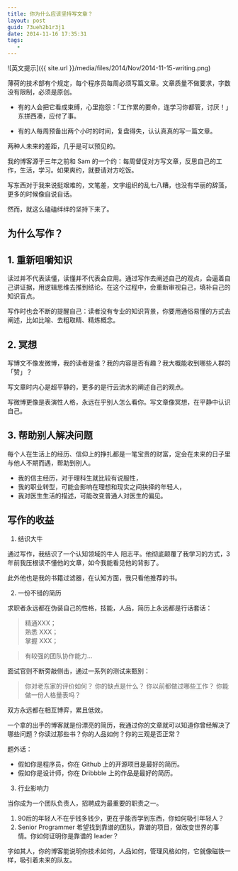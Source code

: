 ```yaml
---
title: 你为什么应该坚持写文章？
layout: post
guid: 73ueh2b1r3j1
date: 2014-11-16 17:35:31
tags:
   - 
---
```


![英文提示]({{ site.url }}/media/files/2014/Nov/2014-11-15-writing.png)

薄荷的技术部有个规定，每个程序员每周必须写篇文章。文章质量不做要求，字数没有限制，必须是原创。

* 有的人会把它看成束缚，心里抱怨：「工作累的要命，连学习你都管，讨厌！」东拼西凑，应付了事。

* 有的人每周预备出两个小时的时间，复盘得失，认认真真的写一篇文章。

两种人未来的差距，几乎是可以预见的。


我的博客源于三年之前和 Sam 的一个约：每周督促对方写文章，反思自己的工作，生活，学习。如果爽约，就要请对方吃饭。

写东西对于我来说挺艰难的，文笔差，文字组织的乱七八糟，也没有华丽的辞藻，更多的时候像自说自话。

然而，就这么磕磕绊绊的坚持下来了。


## 为什么写作？

## 1. 重新咀嚼知识

读过并不代表读懂，读懂并不代表会应用。通过写作去阐述自己的观点，会逼着自己讲证据，用逻辑思维去推到结论。在这个过程中，会重新审视自己，填补自己的知识盲点。

写作时也会不断的提醒自己：读者没有专业的知识背景，你要用通俗易懂的方式去阐述，比如比喻、去粗取精、精炼概念。


## 2. 冥想

写博文不像发微博，我的读者是谁？我的内容是否有趣？我大概能收到哪些人群的「赞」？

写文章时内心是超平静的，更多的是行云流水的阐述自己的观点。

写微博更像是表演性人格，永远在乎别人怎么看你。写文章像冥想，在平静中认识自己。


## 3. 帮助别人解决问题

每个人在生活上的经历、信仰上的挣扎都是一笔宝贵的财富，定会在未来的日子里与他人不期而遇，帮助到别人。

* 我的信主经历，对于理科生就比较有说服性，
* 我的职业转型，可能会影响在理想和现实之间抉择的年轻人，
* 我对医生生活的描述，可能改变普通人对医生的偏见。



## 写作的收益

1. 结识大牛

通过写作，我结识了一个认知领域的牛人 阳志平。他彻底颠覆了我学习的方式，3年前我压根读不懂他的文章，如今我能看见他的背影了。

此外他也是我的书籍过滤器，在认知方面，我只看他推荐的书。


2. 一份不错的简历

求职者永远都在伪装自己的性格，技能，人品，简历上永远都是行话套话：

> 精通XXX；  
> 熟悉 XXX；   
> 掌握 XXX；  

> 有较强的团队协作能力... 

面试官则不断旁敲侧击，通过一系列的测试来甄别：

> 你对老东家的评价如何？
> 你的缺点是什么？
> 你以前都做过哪些工作？
> 你能做一份人格量表吗？

双方永远都在相互博弈，累且低效。

一个拿的出手的博客就是份漂亮的简历，我通过你的文章就可以知道你曾经解决了哪些问题？你读过那些书？你的人品如何？你的三观是否正常？


题外话：

* 假如你是程序员，你在 Github 上的开源项目是最好的简历。
* 假如你是设计师，你在 Dribbble 上的作品是最好的简历。


3. 行业影响力

当你成为一个团队负责人，招聘成为最重要的职责之一。

1. 90后的年轻人不在乎钱多钱少，更在乎能否学到东西，你如何吸引年轻人？
2. Senior Programmer 希望找到靠谱的团队，靠谱的项目，做改变世界的事情。你如何证明你是靠谱的 leader？

字如其人，你的博客能说明你技术如何，人品如何，管理风格如何，它就像磁铁一样，吸引着未来的队友。







